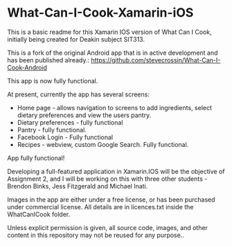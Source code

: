 # What-Can-I-Cook-Xamarin-iOS


This is a basic readme for this Xamarin IOS version of What Can I Cook, initially being created for Deakin subject SIT313.

This is a fork of the original Android app that is in active development and has been published already.: https://github.com/stevecrossin/What-Can-I-Cook-Android

This app is now fully functional.

At present, currently the app has several screens:

* Home page - allows navigation to screens to add ingredients, select dietary preferences and view the users pantry. 
* Dietary preferences - fully functional
* Pantry - fully functional.
* Facebook Login - Fully functional
* Recipes - webview, custom Google Search. Fully functional.

App fully functional!

Developing a full-featured application in Xamarin.IOS will be the objective of Assignment 2, and I will be working on this with three other students - Brendon Binks, Jess Fitzgerald and Michael Inati.

Images in the app are either under a free license, or has been purchased under commercial license. All details are in licences.txt inside the WhatCanICook folder.

Unless explicit permission is given, all source code, images, and other content in this repository may not be reused for any purpose..
